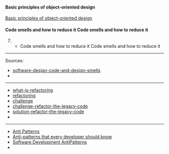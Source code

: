 #### Basic principles of object-oriented design
[Basic principles of object-oriented design](https://university.epam.com/myLearning/path?rootId=13419331&moduleId=13419403)

#### Code smells and how to reduce it Code smells and how to reduce it
7.
   - Code smells and how to reduce it Code smells and how to reduce it
___

Sources:
- [software-design-code-and-design-smells](https://www.linkedin.com/learning/software-design-code-and-design-smells/how-can-code-smell?u=2113185)
- []()
___
- [what-is-refactoring](https://www.linkedin.com/learning/agile-software-development-refactoring/what-is-refactoring?u=2113185)
- [refactoring](https://www.linkedin.com/learning/software-design-from-requirements-to-release/refactoring?u=2113185)
- [challenge](https://www.linkedin.com/learning/software-design-from-requirements-to-release/challenge?resume=false&u=2113185)
- [challenge-refactor-the-legacy-code](https://www.linkedin.com/learning/java-refactoring-best-practices/challenge-refactor-the-legacy-code?u=2113185)
- [solution-refactor-the-legacy-code](https://www.linkedin.com/learning/java-refactoring-best-practices/solution-refactor-the-legacy-code?resume=false&u=2113185)
- []()
---
- [Anti Patterns](https://www.youtube.com/watch?v=njdaMBqquos)
- [Anti-patterns that every developer should know](https://dev.to/yogini16/anti-patterns-that-every-developer-should-know-4nph)
- [Software Development AntiPatterns](https://sourcemaking.com/antipatterns/software-development-antipatterns)
- []()
